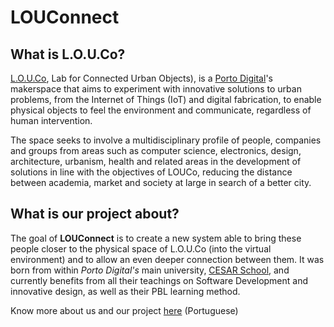 # LOUConnect
## What is L.O.U.Co?
[L.O.U.Co](https://www.portodigital.org/diferenciais/equipamentos/louco), Lab for Connected Urban Objects), is a [Porto Digital](https://www.portodigital.org/home)'s makerspace that aims to experiment with innovative solutions to urban problems, from the Internet of Things (IoT) and digital fabrication, to enable physical objects to feel the environment and communicate, regardless of human intervention.

The space seeks to involve a multidisciplinary profile of people, companies and groups from areas such as computer science, electronics, design, architecture, urbanism, health and related areas in the development of solutions in line with the objectives of LOUCo, reducing the distance between academia, market and society at large in search of a better city.

## What is our project about?
The goal of **LOUConnect** is to create a new system able to bring these people closer to the physical space of L.O.U.Co (into the virtual environment) and to allow an even deeper connection between them. It was born from within *Porto Digital's* main university, [CESAR School](https://www.cesar.school/cesar-school/), and currently benefits from all their teachings on Software Development and innovative design, as well as their PBL learning method.   

Know more about us and our project [here](https://sites.google.com/cesar.school/louconnect) (Portuguese)